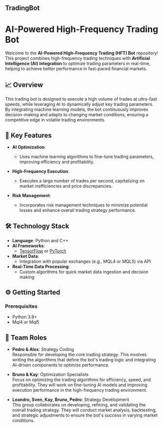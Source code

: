 ## TradingBot
# AI-Powered High-Frequency Trading Bot

Welcome to the **AI-Powered High-Frequency Trading (HFT) Bot** repository! This project combines high-frequency trading techniques with **Artificial Intelligence (AI) integration** to optimize trading parameters in real-time, helping to achieve better performance in fast-paced financial markets.

## 📈 Overview

This trading bot is designed to execute a high volume of trades at ultra-fast speeds, while leveraging AI to dynamically adjust key trading parameters. By integrating machine learning models, the bot continuously improves decision-making and adapts to changing market conditions, ensuring a competitive edge in volatile trading environments.

## 🚀 Key Features

- **AI Optimization**: 
  - Uses machine learning algorithms to fine-tune trading parameters, improving efficiency and profitability.
  
- **High-Frequency Execution**: 
  - Executes a large number of trades per second, capitalizing on market inefficiencies and price discrepancies.
  
- **Risk Management**: 
  - Incorporates risk management techniques to minimize potential losses and enhance overall trading strategy performance.

## 🛠️ Technology Stack

- **Language**: Python and C++
- **AI Frameworks**: 
  - [TensorFlow](https://www.tensorflow.org/) or [PyTorch](https://pytorch.org/)
- **Market Data**: 
  - Integration with popular exchanges (e.g., MQL4 or MQL5) via API
- **Real-Time Data Processing**: 
  - Custom algorithms for quick market data ingestion and decision making

## ⚙️ Getting Started

### Prerequisites

- Python 3.8+
- Mql4 or Mql5

## 🎯 Team Roles

- **Pedro & Alex**: Strategy Coding  
  Responsible for developing the core trading strategy. This involves writing the algorithms that define the bot's trading logic and integrating AI-driven components to optimize performance.

- **Bruno & Kay**: Optimization Specialists  
  Focus on optimizing the trading algorithms for efficiency, speed, and profitability. They will work on fine-tuning AI models and improving execution performance in the high-frequency trading environment.

- **Leandro, Sven, Kay, Bruno, Pedro**: Strategy Development  
  This group collaborates on developing, refining, and validating the overall trading strategy. They will conduct market analysis, backtesting, and strategic adjustments to ensure the bot's success in varying market conditions.
